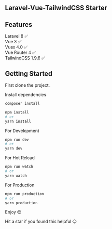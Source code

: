 ## Laravel-Vue-TailwindCSS Starter

## Features

Laravel 8 ✅  
Vue 3 ✅  
Vuex 4.0 ✅  
Vue Router 4 ✅  
TailwindCSS 1.9.6 ✅

## Getting Started

First clone the project.

Install dependencies

```bash
composer install

npm install
# or
yarn install

```

For Development

```bash
npm run dev
# or
yarn dev
```

For Hot Reload

```bash
npm run watch
# or
yarn watch
```

For Production

```bash
npm run production
# or
yarn production
```

Enjoy 😊

Hit a star if you found this helpful 😉
